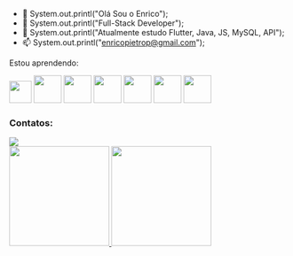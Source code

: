 - 👋 System.out.printl("Olá Sou o Enrico");
- 👀 System.out.printl("Full-Stack Developer");
- 🌱 System.out.printl("Atualmente estudo Flutter, Java, JS, MySQL, API");
- 📫 System.out.printl("enricopietrop@gmail.com");

Estou aprendendo:
           
<img src="https://cdn.jsdelivr.net/gh/devicons/devicon/icons/flutter/flutter-original.svg" width="40" height="40"/> <img src="https://cdn.jsdelivr.net/gh/devicons/devicon/icons/java/java-original-wordmark.svg" width="50" height="50"/> <img src="https://cdn.jsdelivr.net/gh/devicons/devicon/icons/android/android-original.svg" width="50" height="50"/>
<img src="https://cdn.jsdelivr.net/gh/devicons/devicon/icons/angularjs/angularjs-original.svg"  width="50" height="50"/>
<img src="https://cdn.jsdelivr.net/gh/devicons/devicon/icons/mysql/mysql-original.svg"  width="50" height="50"/>
<img src="https://cdn.jsdelivr.net/gh/devicons/devicon/icons/javascript/javascript-original.svg"  width="50" height="50"/>
<img src="https://cdn.jsdelivr.net/gh/devicons/devicon/icons/nodejs/nodejs-original.svg"  width="50" height="50"/>
                                                 
          
### Contatos:

<div>
<a href="https://www.linkedin.com/in/enrico-p-922722137/" target="_blank"><img src="https://img.shields.io/badge/-LinkedIn-%230077B5?style=for-the-badge&logo=linkedin&logoColor=white" target="_blank"></a>   
</div>

<div>
<a href="https://github.com/enricopp">
<img height="180em" src="https://github-readme-stats.vercel.app/api/top-langs/?username=enricopp&layout=compact&langs_count=7&theme=dracula"/>
<img height="180em" src="https://github-readme-stats.vercel.app/api?username=enricopp&show_icons=true&theme=dracula&include_all_commits=true&count_private=true"/>
</div>

